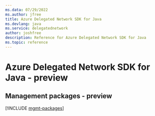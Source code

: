 ```yaml
---
ms.data: 07/29/2022
ms.author: jfree
title: Azure Delegated Network SDK for Java
ms.devlang: java
ms.service: delegatednetwork
author: joshfree
description: Reference for Azure Delegated Network SDK for Java
ms.topic: reference
---
```

# Azure Delegated Network SDK for Java - preview

## Management packages - preview
[!INCLUDE [mgmt-packages](delegated-network-mgmt-index.md)]
